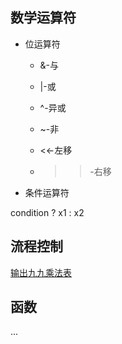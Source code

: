 ## 数学运算符  

* 位运算符    
    
    * &-与    
    
    * |-或   
    
    * ^-异或    
    
    * ~-非   
    
    * <<-左移   
    
    * >>-右移    
    
* 条件运算符     

condition ? x1 : x2        

## 流程控制    

[输出九九乘法表](./ProcessControl.java)   

## 函数   

...   

    

